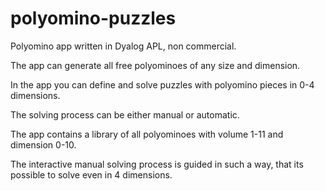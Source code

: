 # polyomino-puzzles
Polyomino app written in Dyalog APL, non commercial.

The app can generate all free polyominoes of any size and dimension.

In the app you can define and solve puzzles with polyomino pieces in 0-4 dimensions.

The solving process can be either manual or automatic.

The app contains a library of all polyominoes with volume 1-11 and dimension 0-10.

The interactive manual solving process is guided in such a way,
that its possible to solve even in 4 dimensions.



